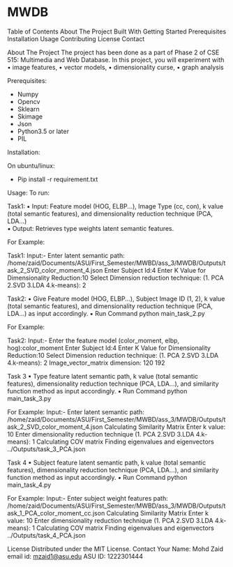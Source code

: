 # MWDB

Table of Contents
        About The Project
            Built With
        Getting Started
            Prerequisites
            Installation
        Usage
        Contributing
        License
        Contact


About The Project
The project has been done as a part of Phase 2 of CSE 515: Multimedia and Web Database.
In this project, you will experiment with
• image features,
• vector models, 
• dimensionality curse,
• graph analysis


Prerequisites:
* Numpy
* Opencv
* Sklearn
* Skimage
* Json
* Python3.5 or later
* PIL 


Installation:


On ubuntu/linux:
* Pip install -r requirement.txt


Usage:
To run:

Task1:
▪ Input: Feature model (HOG, ELBP...), Image Type (cc, con), k value (total semantic features), and dimensionality reduction technique (PCA, LDA...)  
▪ Output: Retrieves type weights latent semantic features. 

For Example:	

Task1:
	Input:-
	   Enter latent semantic path: /home/zaid/Documents/ASU/First_Semester/MWBD/ass_3/MWDB/Outputs/task_2_SVD_color_moment_4.json
       Enter Subject Id:4
       Enter K Value for Dimensionality Reduction:10
       Select Dimension reduction technique: (1. PCA 2.SVD 3.LDA 4.k-means): 2


Task2: 
▪ Give Feature model (HOG, ELBP...), Subject Image ID (1, 2), k value (total semantic features), and dimensionality reduction technique (PCA, LDA...) as input accordingly.
▪ Run Command  python main_task_2.py 


For Example:

Task2: 
	Input:-
	  Enter the feature model (color_moment, elbp, hog):color_moment
	  Enter Subject Id:4
      Enter K Value for Dimensionality Reduction:10
      Select Dimension reduction technique: (1. PCA 2.SVD 3.LDA 4.k-means): 2
      Image_vector_matrix dimension:  120 192


Task 3 
▪ Type feature latent semantic path, k value (total semantic features), dimensionality reduction technique (PCA, LDA...), and similarity function method as input accordingly.
▪ Run Command  python main_task_3.py 

For Example:
	Input:-
		Enter latent semantic path: /home/zaid/Documents/ASU/First_Semester/MWBD/ass_3/MWDB/Outputs/task_2_SVD_color_moment_4.json
		Calculating Similarity Matrix
		Enter k value: 10
		Enter dimensionality reduction technique (1. PCA 2.SVD 3.LDA 4.k-means): 1
		Calculating COV matrix
		Finding eigenvalues and eigenvectors
		../Outputs/task_3_PCA.json


Task 4 
▪ Subject feature latent semantic path, k value (total semantic features), dimensionality reduction technique (PCA, LDA...), and similarity function method as input accordingly.
▪ Run Command  python main_task_4.py 

For Example:
	Input:-
		Enter subject weight features path: /home/zaid/Documents/ASU/First_Semester/MWBD/ass_3/MWDB/Outputs/task_1_PCA_color_moment_cc.json
		Calculating Similarity Matrix
		Enter k value: 10
		Enter dimensionality reduction technique (1. PCA 2.SVD 3.LDA 4.k-means): 1
		Calculating COV matrix
		Finding eigenvalues and eigenvectors
		../Outputs/task_4_PCA.json












License
Distributed under the MIT License. 
Contact
Your Name: Mohd Zaid
email id: mzaid1@asu.edu
ASU ID: 1222301444